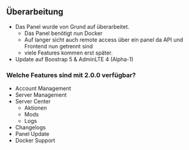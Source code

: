## Überarbeitung

* Das Panel wurde von Grund auf überarbeitet.
    * Das Panel benötigt nun Docker
    * Auf langer sicht auch remote access über ein panel da API und Frontend nun getrennt sind
    * viele Features kommen erst später.
* Update auf Boostrap 5 & AdminLTE 4 (Alpha-1)

### Welche Features sind mit 2.0.0 verfügbar?

* Account Management
* Server Management
* Server Center
    * Aktionen
    * Mods
    * Logs
* Changelogs
* Panel Update
* Docker Support

